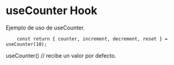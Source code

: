 # useCounter Hook

Ejemplo de uso de useCounter.
```
    const return { counter, increment, decrement, reset } = useCounter(10);
```

useCounter() // recibe un valor por defecto.